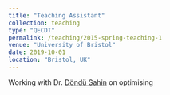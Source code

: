 ```yaml
---
title: "Teaching Assistant"
collection: teaching
type: "QECDT"
permalink: /teaching/2015-spring-teaching-1
venue: "University of Bristol"
date: 2019-10-01
location: "Bristol, UK"
---
```


Working with Dr. [Döndü Sahin](http://www.bristol.ac.uk/physics/people/dondu-sahin/index.html) on optimising 
